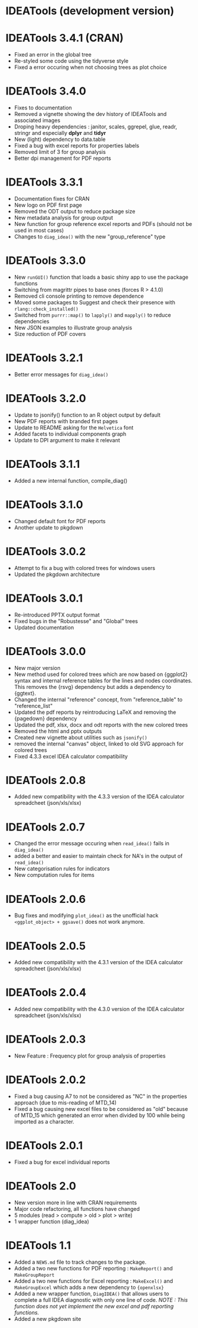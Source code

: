 # IDEATools (development version)

# IDEATools 3.4.1 (CRAN)
* Fixed an error in the global tree
* Re-styled some code using the tidyverse style
* Fixed a error occuring when not choosing trees as plot choice

# IDEATools 3.4.0
* Fixes to documentation
* Removed a vignette showing the dev history of IDEATools and associated images
* Droping heavy dependencies : janitor, scales, ggrepel, glue, readr, stringr and especially **dplyr** and **tidyr**
* New (light) dependency to data.table
* Fixed a bug with excel reports for properties labels
* Removed limit of 3 for group analysis
* Better dpi management for PDF reports

# IDEATools 3.3.1
* Documentation fixes for CRAN
* New logo on PDF first page
* Removed the ODT output to reduce package size
* New metadata analysis for group output
* New function for group reference excel reports and PDFs (should not be used in most cases)
* Changes to `diag_idea()` with the new "group_reference" type

# IDEATools 3.3.0
* New `runGUI()` function that loads a basic shiny app to use the package functions
* Switching from magrittr pipes to base ones (forces R > 4.1.0)
* Removed cli console printing to remove dependence
* Moved some packages to Suggest and check their presence with `rlang::check_installed()`
* Switched from `purrr::map()` to `lapply()` and `mapply()` to reduce dependencies
* New JSON examples to illustrate group analysis
* Size reduction of PDF covers

# IDEATools 3.2.1

* Better error messages for `diag_idea()`

# IDEATools 3.2.0

* Update to jsonify() function to an R object output by default
* New PDF reports with branded first pages
* Update to README asking for the `Helvetica` font
* Added facets to individual components graph
* Update to DPI argument to make it relevant

# IDEATools 3.1.1

* Added a new internal function, compile_diag()

# IDEATools 3.1.0

* Changed default font for PDF reports
* Another update to pkgdown

# IDEATools 3.0.2

* Attempt to fix a bug with colored trees for windows users
* Updated the pkgdown architecture

# IDEATools 3.0.1

* Re-introduced PPTX output format
* Fixed bugs in the "Robustesse" and "Global" trees
* Updated documentation


# IDEATools 3.0.0

* New major version
* New method used for colored trees which are now based on {ggplot2} syntax and internal reference tables for the lines and nodes coordinates. This removes the {rsvg} dependency but adds a dependency to {ggtext}.
* Changed the internal "reference" concept, from "reference_table" to "reference_list"
* Updated the pdf reports by reintroducing LaTeX and removing the {pagedown} dependency
* Updated the pdf, xlsx, docx and odt reports with the new colored trees
* Removed the html and pptx outputs
* Created new vignette about utilities such as `jsonify()`
* removed the internal "canvas" object, linked to old SVG approach for colored trees
* Fixed 4.3.3 excel IDEA calculator compatibility 

# IDEATools 2.0.8

* Added new compatibility with the 4.3.3 version of the IDEA calculator spreadcheet (json/xls/xlsx)

# IDEATools 2.0.7

* Changed the error message occuring when `read_idea()` fails in `diag_idea()`
* added a better and easier to maintain check for NA's in the output of `read_idea()`
* New categorisation rules for indicators
* New computation rules for items

# IDEATools 2.0.6

* Bug fixes and modifying `plot_idea()` as the unofficial hack `<ggplot_object> + ggsave()` does not work anymore.

# IDEATools 2.0.5

* Added new compatibility with the 4.3.1 version of the IDEA calculator spreadcheet (json/xls/xlsx)

# IDEATools 2.0.4

* Added new compatibility with the 4.3.0 version of the IDEA calculator spreadcheet (json/xls/xlsx)

# IDEATools 2.0.3

* New Feature : Frequency plot for group analysis of properties

# IDEATools 2.0.2

* Fixed a bug causing A7 to not be considered as "NC" in the properties approach (due to mis-reading of MTD_14)
* Fixed a bug causing new excel files to be considered as "old" because of MTD_15 which generated an error when divided by 100 while being imported as a character.

# IDEATools 2.0.1

* Fixed a bug for excel individual reports


# IDEATools 2.0

* New version more in line with CRAN requirements
* Major code refactoring, all functions have changed
* 5 modules (read > compute > old > plot > write) 
* 1 wrapper function (diag_idea)


# IDEATools 1.1

* Added a `NEWS.md` file to track changes to the package.
* Added a two new functions for PDF reporting : `MakeReport()` and `MakeGroupReport`
* Added a two new functions for Excel reporting : `MakeExcel()` and `MakeGroupExcel` which adds a new dependency to `{openxlsx}`
* Added a new wrapper function, `DiagIDEA()` that allows users to complete a full IDEA diagnostic with only one line of code. *NOTE : This function does not yet implement the new excel and pdf reporting functions.*
* Added a new pkgdown site
